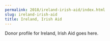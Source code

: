 ```yaml
---
permalink: 2018/ireland-irish-aid/index.html
slug: ireland-irish-aid
title: Ireland, Irish Aid
---
```


Donor profile for Ireland, Irish Aid goes here.
